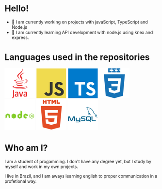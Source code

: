 ### <h1>Hello!</h1>

- 🔭 I am currently working on projects with javaScript, TypeScript and Node.js
- 🌱 I am currently learning API development with node.js using knex and express.

<h1>Languages used in the repositories</h1>
<div style="display inline-block">
  <img src="https://github.com/devicons/devicon/blob/master/icons/java/java-plain-wordmark.svg" width="100px" height="100px"/>
  <img src="https://github.com/devicons/devicon/blob/master/icons/javascript/javascript-original.svg" width="100px" height="100px"/>
  <img src="https://github.com/devicons/devicon/blob/master/icons/typescript/typescript-plain.svg" width="100px" height="100px"/>
  <img src="https://github.com/devicons/devicon/blob/master/icons/css3/css3-plain-wordmark.svg" width="100px" height="100px"/>
  <img src="https://github.com/devicons/devicon/blob/master/icons/nodejs/nodejs-plain-wordmark.svg" width="100px" height="100px"/>
  <img src="https://github.com/devicons/devicon/blob/master/icons/html5/html5-plain-wordmark.svg" width="100px" height="100px"/>
  <img src="https://github.com/devicons/devicon/blob/master/icons/mysql/mysql-plain-wordmark.svg" width="100px" height="100px"/>
</div>

<h1>Who am I?</h1>
<p>I am a student of progamming. I don't have any degree yet, but I study by myself and work in my own projects.</p>
<p>I live in Brazil, and I am aways learning english to proper communication in a profetional way.</p>

